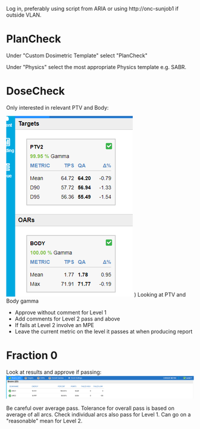 Log in, preferably using script from ARIA or using http://onc-sunjob1 if outside VLAN.

# PlanCheck

Under "Custom Dosimetric Template" select "PlanCheck"

Under "Physics" select the most appropriate Physics template e.g. SABR.

# DoseCheck

Only interested in relevant PTV and Body:

![Dosecheck criteria](images/plancheck_targets.png)
)
Looking at PTV and Body gamma
- Approve without comment for Level 1
- Add comments for Level 2 pass and above
- If fails at Level 2 involve an MPE
- Leave the current metric on the level it passes at when producing report

# Fraction 0

Look at results and approve if passing:
![F0 beams](images/f0_beams.png)

Be careful over average pass. Tolerance for overall pass is based on average of all arcs. Check individual arcs also pass for Level 1. Can go on a "reasonable" mean for Level 2.